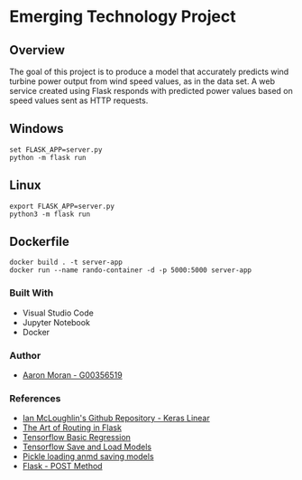 # Emerging Technology Project

## Overview
The goal of this project is to produce a model that accurately predicts wind turbine power output from wind speed
values, as in the data set. A web service created using Flask responds with
predicted power values based on speed values sent as HTTP requests.

## Windows
```
set FLASK_APP=server.py
python -m flask run
```

## Linux
```
export FLASK_APP=server.py
python3 -m flask run
```

## Dockerfile
```
docker build . -t server-app
docker run --name rando-container -d -p 5000:5000 server-app
```

### Built With 
* Visual Studio Code
* Jupyter Notebook
* Docker

### Author
* [Aaron Moran - G00356519](https://github.com/Moran98)

### References
* [Ian McLoughlin's Github Repository - Keras Linear](https://github.com/ianmcloughlin/jupyter-teaching-notebooks/blob/master/keras-linear.ipynb)
* [The Art of Routing in Flask](https://hackersandslackers.com/flask-routes/)
* [Tensorflow Basic Regression](https://www.tensorflow.org/tutorials/keras/regression)
* [Tensorflow Save and Load Models](https://www.tensorflow.org/tutorials/keras/save_and_load)
* [Pickle loading anmd saving models](https://machinelearningmastery.com/save-load-machine-learning-models-python-scikit-learn/#:~:text=Saving%20Your%20Model-,Save%20Your%20Model%20with%20pickle,it%20to%20make%20new%20predictions.)
* [Flask - POST Method](https://stackoverflow.com/questions/34853033/flask-post-the-method-is-not-allowed-for-the-requested-url)